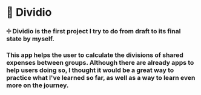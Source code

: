 # 📲 Dividio 

### ➗ Dividio is the first project I try to do from draft to its final state by myself. 

### This app helps the user to calculate the divisions of shared expenses between groups. Although there are already apps to help users doing so, I thought it would be a great way to practice what I've learned so far, as well as a way to learn even more on the journey.
